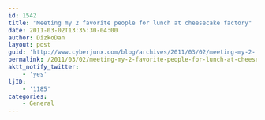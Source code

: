 ```yaml
---
id: 1542
title: "Meeting my 2 favorite people for lunch at cheesecake factory"
date: 2011-03-02T13:35:30-04:00
author: DizkoDan
layout: post
guid: 'http://www.cyberjunx.com/blog/archives/2011/03/02/meeting-my-2-favorite-people-for-lunch-at-cheesecake-factory/'
permalink: /2011/03/02/meeting-my-2-favorite-people-for-lunch-at-cheesecake-factory/
aktt_notify_twitter:
    - 'yes'
ljID:
    - '1185'
categories:
    - General
---
```


<div class="posterous_autopost"></div>